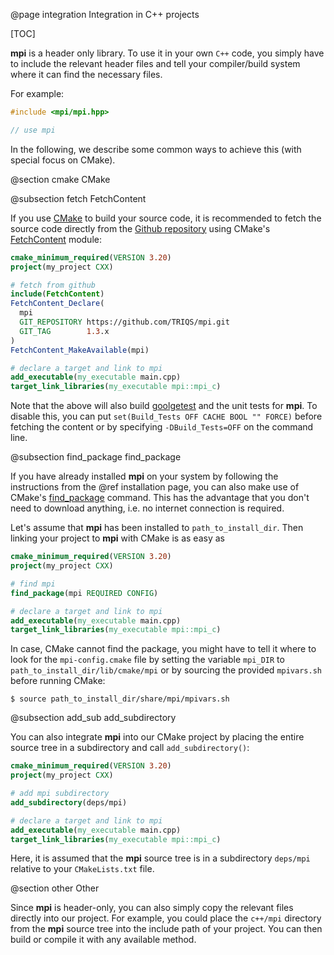 @page integration Integration in C++ projects

[TOC]

**mpi** is a header only library.
To use it in your own `C++` code, you simply have to include the relevant header files and tell your compiler/build
system where it can find the necessary files.

For example:

```cpp
#include <mpi/mpi.hpp>

// use mpi
```

In the following, we describe some common ways to achieve this (with special focus on CMake).

@section cmake CMake

@subsection fetch FetchContent

If you use [CMake](https://cmake.org/) to build your source code, it is recommended to fetch the source code directly
from the [Github repository](https://github.com/TRIQS/mpi) using CMake's
[FetchContent](https://cmake.org/cmake/help/latest/module/FetchContent.html) module:

```cmake
cmake_minimum_required(VERSION 3.20)
project(my_project CXX)

# fetch from github
include(FetchContent)
FetchContent_Declare(
  mpi
  GIT_REPOSITORY https://github.com/TRIQS/mpi.git
  GIT_TAG        1.3.x
)
FetchContent_MakeAvailable(mpi)

# declare a target and link to mpi
add_executable(my_executable main.cpp)
target_link_libraries(my_executable mpi::mpi_c)
```

Note that the above will also build [goolgetest](https://github.com/google/googletest) and the unit tests for **mpi**.
To disable this, you can put `set(Build_Tests OFF CACHE BOOL "" FORCE)` before fetching the content or by specifying
`-DBuild_Tests=OFF` on the command line.

@subsection find_package find_package

If you have already installed **mpi** on your system by following the instructions from the @ref installation page, you
can also make use of CMake's [find_package](https://cmake.org/cmake/help/latest/command/find_package.html) command.
This has the advantage that you don't need to download anything, i.e. no internet connection is required.

Let's assume that **mpi** has been installed to `path_to_install_dir`.
Then linking your project to **mpi** with CMake is as easy as

```cmake
cmake_minimum_required(VERSION 3.20)
project(my_project CXX)

# find mpi
find_package(mpi REQUIRED CONFIG)

# declare a target and link to mpi
add_executable(my_executable main.cpp)
target_link_libraries(my_executable mpi::mpi_c)
```

In case, CMake cannot find the package, you might have to tell it where to look for the `mpi-config.cmake` file by
setting the variable `mpi_DIR` to `path_to_install_dir/lib/cmake/mpi` or by sourcing the provided `mpivars.sh` before
running CMake:

```console
$ source path_to_install_dir/share/mpi/mpivars.sh
```

@subsection add_sub add_subdirectory

You can also integrate **mpi** into our CMake project by placing the entire source tree in a subdirectory and call
`add_subdirectory()`:

```cmake
cmake_minimum_required(VERSION 3.20)
project(my_project CXX)

# add mpi subdirectory
add_subdirectory(deps/mpi)

# declare a target and link to mpi
add_executable(my_executable main.cpp)
target_link_libraries(my_executable mpi::mpi_c)
```

Here, it is assumed that the **mpi** source tree is in a subdirectory `deps/mpi` relative to your `CMakeLists.txt` file.

@section other Other

Since **mpi** is header-only, you can also simply copy the relevant files directly into our project.
For example, you could place the `c++/mpi` directory from the **mpi** source tree into the include path of your project.
You can then build or compile it with any available method.
